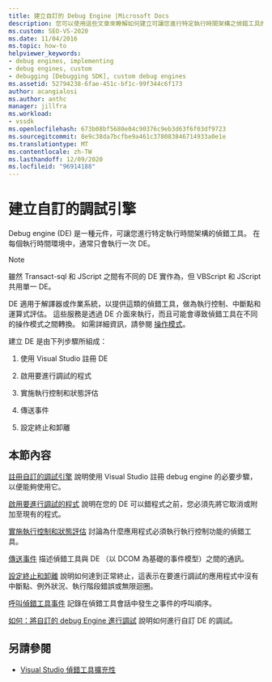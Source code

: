```yaml
---
title: 建立自訂的 Debug Engine |Microsoft Docs
description: 您可以使用這些文章來瞭解如何建立可讓您進行特定執行時間架構之偵錯工具的 debug engine。
ms.custom: SEO-VS-2020
ms.date: 11/04/2016
ms.topic: how-to
helpviewer_keywords:
- debug engines, implementing
- debug engines, custom
- debugging [Debugging SDK], custom debug engines
ms.assetid: 52794238-6fae-451c-bf1c-99f344c6f173
author: acangialosi
ms.author: anthc
manager: jillfra
ms.workload:
- vssdk
ms.openlocfilehash: 673b08bf5680e04c90376c9eb3d63f6f03df9723
ms.sourcegitcommit: 8e9c38da7bcfbe9a461c378083846714933a0e1e
ms.translationtype: MT
ms.contentlocale: zh-TW
ms.lasthandoff: 12/09/2020
ms.locfileid: "96914188"
---
```

# <a name="create-a-custom-debug-engine"></a>建立自訂的調試引擎
Debug engine (DE) 是一種元件，可讓您進行特定執行時間架構的偵錯工具。 在每個執行時間環境中，通常只會執行一次 DE。

> [!NOTE]
> 雖然 Transact-sql 和 JScript 之間有不同的 DE 實作為，但 VBScript 和 JScript 共用單一 DE。

 DE 適用于解譯器或作業系統，以提供這類的偵錯工具，做為執行控制、中斷點和運算式評估。 這些服務是透過 DE 介面來執行，而且可能會導致偵錯工具在不同的操作模式之間轉換。 如需詳細資訊，請參閱 [操作模式](../../extensibility/debugger/operational-modes.md)。

 建立 DE 是由下列步驟所組成：

1. 使用 Visual Studio 註冊 DE

2. 啟用要進行調試的程式

3. 實施執行控制和狀態評估

4. 傳送事件

5. 設定終止和卸離

## <a name="in-this-section"></a>本節內容
 [註冊自訂的調試引擎](../../extensibility/debugger/registering-a-custom-debug-engine.md) 說明使用 Visual Studio 註冊 debug engine 的必要步驟，以便能夠使用它。

 [啟用要進行調試的程式](../../extensibility/debugger/enabling-a-program-to-be-debugged.md) 說明在您的 DE 可以錯程式之前，您必須先將它取消或附加至現有的程式。

 [實施執行控制和狀態評估](../../extensibility/debugger/execution-control-and-state-evaluation.md) 討論為什麼應用程式必須執行執行控制功能的偵錯工具。

 [傳送事件](../../extensibility/debugger/sending-events.md) 描述偵錯工具與 DE （以 DCOM 為基礎的事件模型）之間的通訊。

 [設定終止和卸離](../../extensibility/debugger/termination-and-detaching.md) 說明如何達到正常終止，這表示在要進行調試的應用程式中沒有中斷點、例外狀況、執行階段錯誤或無限迴圈。

 [呼叫偵錯工具事件](../../extensibility/debugger/calling-debugger-events.md) 記錄在偵錯工具會話中發生之事件的呼叫順序。

 [如何：將自訂的 debug Engine 進行調試](../../extensibility/debugger/how-to-debug-a-custom-debug-engine.md) 說明如何進行自訂 DE 的調試。

## <a name="see-also"></a>另請參閱
- [Visual Studio 偵錯工具擴充性](../../extensibility/debugger/visual-studio-debugger-extensibility.md)
